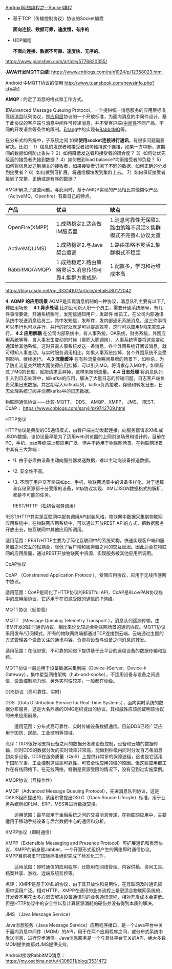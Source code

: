 

[Android网络编程之--Socket编程](https://www.jianshu.com/p/fb4dfab4eec1)

- 基于TCP（传输控制协议）协议的Socket编程

  **面向连接、数据可靠，速度慢，有序的**

- UDP编程

  **不面向连接、数据不可靠、速度快、无序的**。

https://www.pianshen.com/article/5776820355/









**JAVA开发MQTT总结**: https://www.cnblogs.com/rain1024/p/12358023.html



Android 中MQTT协议的使用  http://www.tuansbook.com/newsinfo.php?id=451







**AMQP :** 约定了消息的格式和工作方式。

即Advanced Message Queuing Protocol，一个提供统一消息服务的应用层标准高级[消息](https://baike.baidu.com/item/消息/1619218)队列协议，是[应用层](https://baike.baidu.com/item/应用层/4329788)协议的一个开放标准，为面向消息的中间件设计。基于此协议的客户端与消息中间件可传递消息，并不受客户端/[中间件](https://baike.baidu.com/item/中间件/452240)不同产品，不同的开发语言等条件的限制。[Erlang](https://baike.baidu.com/item/Erlang)中的实现有[RabbitMQ](https://baike.baidu.com/item/RabbitMQ)等。

 在分布式的系统中，子系统之间 如果**使用socket连接进行通讯**，有很多问题需要解决。比如：
 1）信息的发送者和接受者如何维持这个连接，如果一方中断，这期间的数据如何防止丢失？
 2）如何降低发送者和接受者的耦合度？
 3）如何让优先级高的接受者先接到数据？
 4）如何做到load balance?均衡接受者的负载？
 5）如何将信息发送到相关的接收者，如果接受者订阅了不同的数据，如何正确的分发到接受者？
 6）如何做到可扩展，将通信模块发到集群上去。
 7）如何保证接受者接到了完整，正确或是有序的数据？ 

AMQP解决了这些问题。与此同时，基于AMQP实现的产品相比其他类似产品（AcitveMQ，Openfire）有着自己的特点。

| 产品           | 优点                                                 | 缺点                                                         |
| :------------- | :--------------------------------------------------- | :----------------------------------------------------------- |
| OpenFire(XMPP) | 1.成熟稳定2.适合做IM服务器                           | 1.消息可靠性无保障2.路由策略不灵活3.集群模式不完善4.协议太重 |
| ActiveMQ(JMS)  | 1.成熟稳定2.与Java契合度高                           | 1.路由策略不灵活2.集群模式不稳定                             |
| RabbitMQ(AMQP) | 1.成熟稳定2.路由策略灵活3.消息传输可靠4.集群方案成熟 | 1.配置多，学习和运维成本高                                   |

https://blog.csdn.net/qq_33314107/article/details/80172042

**4. AQMP 的应用场景**
AQMP是实现消息机制的一种协议，消息队列主要有以下几种应用场景：
**4.1 异步处理**
比如公司新入职一个员工，需要开通系统账号，有几件事情要做，开通系统账号，发短信通知用户，发邮件 给员工，在公司内部通讯系统中发送消息给员工。其中发短信，发邮件，发内部通讯系统消息，这三件事情可以串行也可以并行，并行的好处就是可以提高效率，这时可以应用MQ来实现并行。
**4.2 应用解耦**
在公司内部系统中，有人事系统，OA系统，财务系统，外围应用系统等等，当人事发生变动的时候（离职入职调岗），人事系统需要将这些变动通知给其他系统，这时只需人事系统发送一条消息，各个外围系统订阅该消息，就可得知人事变动，与实时服务调用相比，如果人事系统挂掉，各个外围系统不会受到影响，继续运行。
**4.3 流量缓冲**
在有些流量会瞬间暴增的场景下，如秒杀，为了防止流量突然增大而使得应用挂掉，可以引入MQ，将请求存入MQ中，如果超过了MQ的长度，就把请求丢弃掉，这样来限制流量。
**4.4 日志处理**
将消息队列引入到日志处理中，如kafka的应用，解决了大量日志的传输问题。日志客户端负责采集日志数据，并定期写入kafka队列，kafka负责接收，存储和转发日志，日志处理系统订阅并消费kafka中的日志数据。









物联网通信协议——比较-MQTT、 DDS、 AMQP、XMPP、 JMS、 REST、 CoAP：  https://www.cnblogs.com/saryli/p/9742709.html

 HTTP协议

HTTP协议是典型的CS通讯模式，由客户端主动发起连接，向服务器请求XML或JSON数据。该协议最早是为了适用web浏览器的上网浏览场景和设计的，目前在PC、手机、pad等终端上都应用广泛，但并不适用于物联网场景。在物联网场景中其有三大弊端：

- \1. 由于必须由设备主动向服务器发送数据，难以主动向设备推送数据。
- \2. 安全性不高。
- \3. 不同于用户交互终端如pc、手机，物联网场景中的设备多样化，对于运算和存储资源都十分受限的设备，http协议实现、XML/JSON数据格式的解析，都是不可能的任务。

   REST/HTTP（松耦合服务调用）

REST/HTTP其实是互联网中服务调用API封装风格，物联网中数据采集到物联网应用系统中，在物联网应用系统中，可以通过开放REST API的方式，把数据服务开放出去，被互联网中其他应用所调用。

适用范围：REST/HTTP主要为了简化互联网中的系统架构，快速实现客户端和服务器之间交互的松耦合，降低了客户端和服务器之间的交互延迟。因此适合在物联网的应用层面，通过REST开放物联网中资源，实现服务被其他应用所调用。

   CoAP协议

CoAP （Constrained Application Protocol），受限应用协议，应用于无线传感网中协议。

适用范围：CoAP是简化了HTTP协议的RESTful API，CoAP是6LowPAN协议栈中的应用层协议，它适用于在资源受限的通信的IP网络。

MQTT协议（低带宽）

MQTT （Message Queuing Telemetry Transport ），消息队列遥测传输，由IBM开发的即时通讯协议，相比来说比较适合物联网场景的通讯协议。MQTT协议采用发布/订阅模式，所有的物联网终端都通过TCP连接到云端，云端通过主题的方式管理各个设备关注的通讯内容，负责将设备与设备之间消息的转发。

适用范围：在低带宽、不可靠的网络下提供基于云平台的远程设备的数据传输和监控。

MQTT协议一般适用于设备数据采集到端（Device-》Server，Device-》Gateway），集中星型网络架构（hub-and-spoke），不适用设备与设备之间通信，设备控制能力弱，另外实时性较差，一般都在秒级。

DDS协议（高可靠性、实时）

 

DDS（Data Distribution Service for Real-Time Systems），面向实时系统的数据分布服务，这是大名鼎鼎的OMG组织提出的协议，其权威性应该能证明该协议的未来应用前景。

　　适用范围：分布式高可靠性、实时传输设备数据通信。目前DDS已经广泛应用于国防、民航、工业控制等领域。

点评：DDS很好地支持设备之间的数据分发和设备控制，设备和云端的数据传输，同时DDS的数据分发的实时效率非常高，能做到秒级内同时分发百万条消息到众多设备。DDS在服务质量（QoS）上提供非常多的保障途径，这也是它适用于国防军事、工业控制这些高可靠性、可安全性应用领域的原因。但这些应用都工作在有线网络下，在无线网络，特别是资源受限的情况下，没有见到过实施案例。

AMQP协议（互操作性）

 

AMQP（Advanced Message Queuing Protocol），先进消息队列协议，这是OASIS组织提出的，该组织曾提出OSLC（Open Source Lifecyle）标准，用于业务系统例如PLM，ERP，MES等进行数据交换。

　　适用范围：最早应用于金融系统之间的交易消息传递，在物联网应用中，主要适用于移动手持设备与后台数据中心的通信和分析。

XMPP协议（即时通信）

 

XMPP（Extensible Messaging and Presence Protocol）可扩展通讯和表示协议，XMPP的前身是Jabber，一个开源形式组织产生的网络即时通信协议。XMPP目前被IETF国际标准组织完成了标准化工作。

　　适用范围：即时通信的应用程序，还能用在网络管理、内容供稿、协同工具、档案共享、游戏、远端系统监控等。

点评：XMPP是基于XML的协议，由于其开放性和易用性，在互联网及时通讯应用中运用广泛。相对HTTP，XMPP在通讯的业务流程上是更适合物联网系统的，开发者不用花太多心思去解决设备通讯时的业务通讯流程，相对开发成本会更低。但是HTTP协议中的安全性以及计算资源消耗的硬伤并没有得到本质的解决。

JMS （Java Message Service）

Java消息服务（Java Message Service）应用程序接口，是一个Java平台中关于面向消息中间件（MOM）的API，用于在两个应用程序之间，或分布式系统中发送消息，进行异步通信。Java消息服务是一个与具体平台无关的API，绝大多数MOM提供商都对JMS提供支持。



Android接收RabbitMQ消息： https://my.oschina.net/u/4306011/blog/3531472